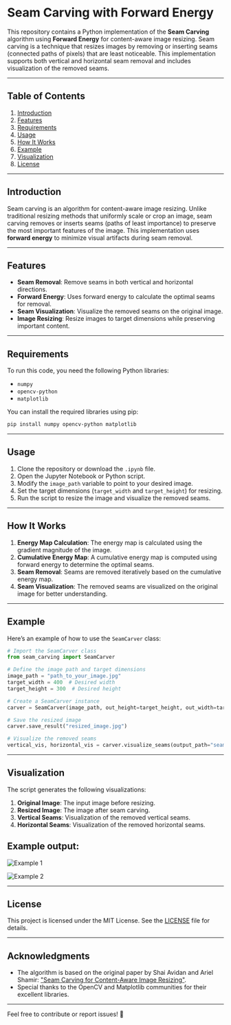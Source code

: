 # Seam Carving with Forward Energy

This repository contains a Python implementation of the **Seam Carving** algorithm using **Forward Energy** for content-aware image resizing. Seam carving is a technique that resizes images by removing or inserting seams (connected paths of pixels) that are least noticeable. This implementation supports both vertical and horizontal seam removal and includes visualization of the removed seams.

---

## Table of Contents
1. [Introduction](#introduction)
2. [Features](#features)
3. [Requirements](#requirements)
4. [Usage](#usage)
5. [How It Works](#how-it-works)
6. [Example](#example)
7. [Visualization](#visualization)
8. [License](#license)

---

## Introduction

Seam carving is an algorithm for content-aware image resizing. Unlike traditional resizing methods that uniformly scale or crop an image, seam carving removes or inserts seams (paths of least importance) to preserve the most important features of the image. This implementation uses **forward energy** to minimize visual artifacts during seam removal.

---

## Features

- **Seam Removal**: Remove seams in both vertical and horizontal directions.
- **Forward Energy**: Uses forward energy to calculate the optimal seams for removal.
- **Seam Visualization**: Visualize the removed seams on the original image.
- **Image Resizing**: Resize images to target dimensions while preserving important content.

---

## Requirements

To run this code, you need the following Python libraries:

- `numpy`
- `opencv-python`
- `matplotlib`

You can install the required libraries using pip:

```bash
pip install numpy opencv-python matplotlib
```

---

## Usage

1. Clone the repository or download the `.ipynb` file.
2. Open the Jupyter Notebook or Python script.
3. Modify the `image_path` variable to point to your desired image.
4. Set the target dimensions (`target_width` and `target_height`) for resizing.
5. Run the script to resize the image and visualize the removed seams.

---

## How It Works

1. **Energy Map Calculation**: The energy map is calculated using the gradient magnitude of the image.
2. **Cumulative Energy Map**: A cumulative energy map is computed using forward energy to determine the optimal seams.
3. **Seam Removal**: Seams are removed iteratively based on the cumulative energy map.
4. **Seam Visualization**: The removed seams are visualized on the original image for better understanding.

---

## Example

Here’s an example of how to use the `SeamCarver` class:

```python
# Import the SeamCarver class
from seam_carving import SeamCarver

# Define the image path and target dimensions
image_path = "path_to_your_image.jpg"
target_width = 400  # Desired width
target_height = 300  # Desired height

# Create a SeamCarver instance
carver = SeamCarver(image_path, out_height=target_height, out_width=target_width)

# Save the resized image
carver.save_result("resized_image.jpg")

# Visualize the removed seams
vertical_vis, horizontal_vis = carver.visualize_seams(output_path="seams_visualization")
```

---

## Visualization

The script generates the following visualizations:

1. **Original Image**: The input image before resizing.
2. **Resized Image**: The image after seam carving.
3. **Vertical Seams**: Visualization of the removed vertical seams.
4. **Horizontal Seams**: Visualization of the removed horizontal seams.

## Example output:

![Example 1](example_1.jpg)

![Example 2](example_2.png)


---

## License

This project is licensed under the MIT License. See the [LICENSE](LICENSE) file for details.

---

## Acknowledgments

- The algorithm is based on the original paper by Shai Avidan and Ariel Shamir: ["Seam Carving for Content-Aware Image Resizing"](https://dl.acm.org/doi/10.1145/1276377.1276390).
- Special thanks to the OpenCV and Matplotlib communities for their excellent libraries.

---

Feel free to contribute or report issues! 🚀
